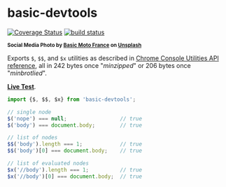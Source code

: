 # basic-devtools

[![Coverage Status](https://coveralls.io/repos/github/WebReflection/basic-devtools/badge.svg?branch=main)](https://coveralls.io/github/WebReflection/basic-devtools?branch=main) [![build status](https://github.com/WebReflection/basic-devtools/actions/workflows/node.js.yml/badge.svg)](https://github.com/WebReflection/basic-devtools/actions)

<sup>**Social Media Photo by [Basic Moto France](https://unsplash.com/@basic_moto) on [Unsplash](https://unsplash.com/)**</sup>

Exports `$`, `$$`, and `$x` utilities as described in [Chrome Console Utilities API reference](https://developer.chrome.com/docs/devtools/console/utilities/), all in 242 bytes once "*minzipped*" or 206 bytes once "*minbrotlied*".

[**Live Test**](https://webreflection.github.io/basic-devtools/test/).

```js
import {$, $$, $x} from 'basic-devtools';

// single node
$('nope') === null;                 // true
$('body') === document.body;        // true

// list of nodes
$$('body').length === 1;            // true
$$('body')[0] === document.body;    // true

// list of evaluated nodes
$x('//body').length === 1;          // true
$x('//body')[0] === document.body;  // true
```
